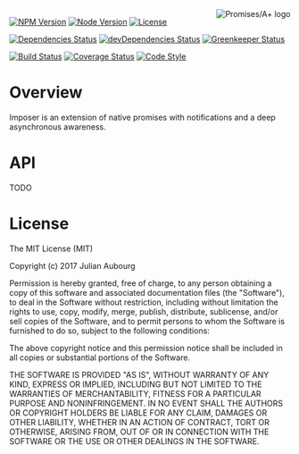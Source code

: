 <a href="http://promisesaplus.com/">
    <img src="http://promisesaplus.com/assets/logo-small.png" alt="Promises/A+ logo"
         title="Promises/A+ 1.1 compliant" align="right" />
</a>

[![NPM Version][npm-image]][npm-url]
[![Node Version][node-image]][node-url]
[![License][license-image]][license-url]

[![Dependencies Status][dependency-image]][dependency-url]
[![devDependencies Status][devDependency-image]][devDependency-url]
[![Greenkeeper Status][greenkeeper-image]][greenkeeper-url]

[![Build Status][travis-image]][travis-url]
[![Coverage Status][coveralls-image]][coveralls-url]
[![Code Style][codestyle-image]][codestyle-url]

# Overview

Imposer is an extension of native promises with notifications and a deep asynchronous awareness.

# API

TODO

# License

The MIT License (MIT)

Copyright (c) 2017 Julian Aubourg

Permission is hereby granted, free of charge, to any person obtaining a copy
of this software and associated documentation files (the "Software"), to deal
in the Software without restriction, including without limitation the rights
to use, copy, modify, merge, publish, distribute, sublicense, and/or sell
copies of the Software, and to permit persons to whom the Software is
furnished to do so, subject to the following conditions:

The above copyright notice and this permission notice shall be included in
all copies or substantial portions of the Software.

THE SOFTWARE IS PROVIDED "AS IS", WITHOUT WARRANTY OF ANY KIND, EXPRESS OR
IMPLIED, INCLUDING BUT NOT LIMITED TO THE WARRANTIES OF MERCHANTABILITY,
FITNESS FOR A PARTICULAR PURPOSE AND NONINFRINGEMENT.  IN NO EVENT SHALL THE
AUTHORS OR COPYRIGHT HOLDERS BE LIABLE FOR ANY CLAIM, DAMAGES OR OTHER
LIABILITY, WHETHER IN AN ACTION OF CONTRACT, TORT OR OTHERWISE, ARISING FROM,
OUT OF OR IN CONNECTION WITH THE SOFTWARE OR THE USE OR OTHER DEALINGS IN
THE SOFTWARE.

[codestyle-image]: https://img.shields.io/badge/code%20style-creative--area-brightgreen.svg?style=flat-square
[codestyle-url]: https://github.com/creative-area/eslint-config
[coveralls-image]: https://img.shields.io/coveralls/jaubourg/imposer.svg?style=flat-square
[coveralls-url]: https://coveralls.io/r/jaubourg/imposer
[dependency-image]: https://img.shields.io/david/jaubourg/imposer.svg?style=flat-square
[dependency-url]: https://david-dm.org/jaubourg/imposer
[devDependency-image]: https://img.shields.io/david/dev/jaubourg/imposer.svg?style=flat-square
[devDependency-url]: https://david-dm.org/jaubourg/imposer?type=dev
[greenkeeper-image]: https://img.shields.io/badge/monitoring-greenkeeper-brightgreen.svg?style=flat-square
[greenkeeper-url]: https://greenkeeper.io/
[license-image]: https://img.shields.io/npm/l/imposer.svg?style=flat-square
[license-url]: https://raw.githubusercontent.com/jaubourg/imposer/master/LICENSE
[node-image]: https://img.shields.io/node/v/imposer.svg?style=flat-square
[node-url]: https://npmjs.org/package/imposer
[npm-image]: https://img.shields.io/npm/v/imposer.svg?style=flat-square
[npm-url]: https://npmjs.org/package/imposer
[travis-image]: https://img.shields.io/travis/jaubourg/imposer.svg?style=flat-square
[travis-url]: https://travis-ci.org/jaubourg/imposer
